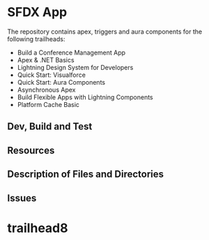 # SFDX App
The repository contains apex, triggers and aura components for the following trailheads:
* Build a Conference Management App
* Apex & .NET Basics
* Lightning Design System for Developers
* Quick Start: Visualforce
* Quick Start: Aura Components
* Asynchronous Apex
* Build Flexible Apps with Lightning Components
* Platform Cache Basic

## Dev, Build and Test

## Resources

## Description of Files and Directories

## Issues
# trailhead8
